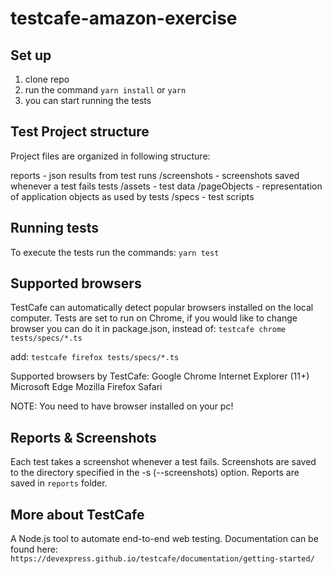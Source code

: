 # testcafe-amazon-exercise

## Set up

1. clone repo
2. run the command `yarn install` or `yarn`
3. you can start running the tests

## Test Project structure

Project files are organized in following structure:

reports - json results from test runs
/screenshots - screenshots saved whenever a test fails
tests
/assets - test data
/pageObjects - representation of application objects as used by tests
/specs - test scripts

## Running tests

To execute the tests run the commands: `yarn test`

## Supported browsers

TestCafe can automatically detect popular browsers installed on the local computer. Tests are set to run on Chrome, if you would like to change browser you can do it in package.json, instead of:
`testcafe chrome tests/specs/*.ts`

add:
`testcafe firefox tests/specs/*.ts`

Supported browsers by TestCafe:
Google Chrome
Internet Explorer (11+)
Microsoft Edge
Mozilla Firefox
Safari

NOTE: You need to have browser installed on your pc!

## Reports & Screenshots

Each test takes a screenshot whenever a test fails. Screenshots are saved to the directory specified in the -s (--screenshots) option. Reports are saved in `reports` folder.

## More about TestCafe

A Node.js tool to automate end-to-end web testing. Documentation can be found here: `https://devexpress.github.io/testcafe/documentation/getting-started/`
